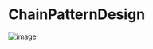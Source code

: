 # ChainPatternDesign

![image](https://user-images.githubusercontent.com/85304078/205461257-4b57df61-95fe-4468-bdd9-bf6624d74f0b.png)
